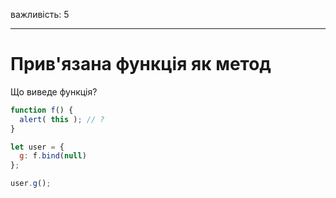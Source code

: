 важливість: 5

---

# Прив'язана функція як метод

Що виведе функція?

```js
function f() {
  alert( this ); // ?
}

let user = {
  g: f.bind(null)
};

user.g();
```

